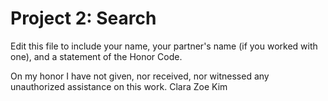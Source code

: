 # Project 2: Search

Edit this file to include your name, your partner's name (if you worked with one), and a statement of the Honor Code.

On my honor I have not given, nor received, nor witnessed any unauthorized assistance on this work.
Clara Zoe Kim